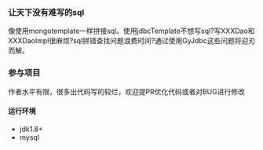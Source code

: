 ### 让天下没有难写的sql
像使用mongotemplate一样拼接sql。使用jdbcTemplate不想写sql?写XXXDao和XXXDaoImpl很麻烦?sql拼错查找问题浪费时间?通过使用GyJdbc这些问题将迎刃而解。

### 参与项目
作者水平有限，很多出代码写的较烂，欢迎提PR优化代码或者对BUG进行修改

#### 运行环境
- jdk1.8+
- mysql